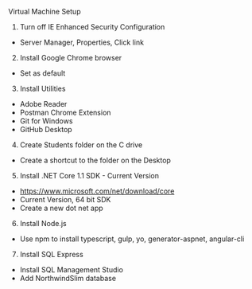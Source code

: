 Virtual Machine Setup

1. Turn off IE Enhanced Security Configuration
  - Server Manager, Properties, Click link

2. Install Google Chrome browser
  - Set as default

3. Install Utilities
  - Adobe Reader
  - Postman Chrome Extension
  - Git for Windows
  - GitHub Desktop

4. Create Students folder on the C drive
  - Create a shortcut to the folder on the Desktop

5. Install .NET Core 1.1 SDK - Current Version
  - https://www.microsoft.com/net/download/core
  - Current Version, 64 bit SDK
  - Create a new dot net app

6. Install Node.js
  - Use npm to install typescript, gulp, yo, 
    generator-aspnet, angular-cli

7. Install SQL Express
  - Install SQL Management Studio
  - Add NorthwindSlim database



